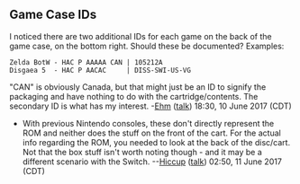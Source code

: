 ## Game Case IDs

I noticed there are two additional IDs for each game on the back of the
game case, on the bottom right. Should these be documented? Examples:

    Zelda BotW - HAC P AAAAA CAN | 105212A
    Disgaea 5  - HAC P AACAC     | DISS-SWI-US-VG

"CAN" is obviously Canada, but that might just be an ID to signify the
packaging and have nothing to do with the cartridge/contents. The
secondary ID is what has my interest. -[Ehm](User:Ehm "wikilink")
([talk](User%20talk:Ehm.md "wikilink")) 18:30, 10 June 2017 (CDT)

  -   
    With previous Nintendo consoles, these don't directly represent the
    ROM and neither does the stuff on the front of the cart. For the
    actual info regarding the ROM, you needed to look at the back of the
    disc/cart. Not that the box stuff isn't worth noting though - and it
    may be a different scenario with the Switch.
    --[Hiccup](User:Hiccup "wikilink")
    ([talk](User%20talk:Hiccup.md "wikilink")) 02:50, 11 June 2017 (CDT)
